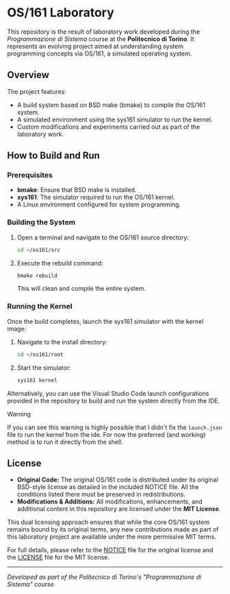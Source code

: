 # OS/161 Laboratory

This repository is the result of laboratory work developed during the *Programmazione di Sistema* course at the **Politecnico di Torino**. It represents an evolving project aimed at understanding system programming concepts via OS/161, a simulated operating system.

## Overview

The project features:
- A build system based on BSD make (bmake) to compile the OS/161 system.
- A simulated environment using the sys161 simulator to run the kernel.
- Custom modifications and experiments carried out as part of the laboratory work.

## How to Build and Run

### Prerequisites

- **bmake**: Ensure that BSD make is installed.
- **sys161**: The simulator required to run the OS/161 kernel.
- A Linux environment configured for system programming.

### Building the System

1. Open a terminal and navigate to the OS/161 source directory:
   ```bash
   cd ~/os161/src
   ```
2. Execute the rebuild command:
   ```bash
   bmake rebuild
   ```
   This will clean and compile the entire system.

### Running the Kernel

Once the build completes, launch the sys161 simulator with the kernel image:

1. Navigate to the install directory:
   ```bash
   cd ~/os161/root
   ```
2. Start the simulator:
   ```bash
   sys161 kernel
   ```

Alternatively, you can use the Visual Studio Code launch configurations provided in the repository to build and run the system directly from the IDE.

> [!Warning]
> If you can see this warning is highly possible that I didn't fix the `launch.json` file to run the kernel from the ide. For now the preferred (and working) method is to run it directly from the shell.

## License

- **Original Code:** The original OS/161 code is distributed under its original BSD-style license as detailed in the included NOTICE file. All the conditions listed there must be preserved in redistributions.
- **Modifications & Additions:** All modifications, enhancements, and additional content in this repository are licensed under the **MIT License**.
  
This dual licensing approach ensures that while the core OS/161 system remains bound by its original terms, any new contributions made as part of this laboratory project are available under the more permissive MIT terms.

For full details, please refer to the [NOTICE](NOTICE) file for the original license and the [LICENSE](LICENSE) file for the MIT license.

---

*Developed as part of the Politecnico di Torino's "Programmazione di Sistema" course.*
